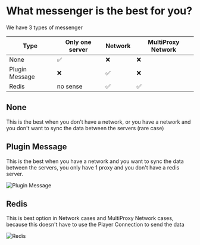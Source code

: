 # What messenger is the best for you?

We have 3 types of messenger

| Type           | Only one server | Network | MultiProxy Network |
| -------------- | --------------- | ------- | ------------------ |
| None           | ✅              | ❌      | ❌                 |
| Plugin Message | ❌              | ✅      | ❌                 |
| Redis          | no sense        | ✅      | ✅                 |

## None

This is the best when you don't have a network, or you have a network and you don't want to sync the data between the servers (rare case)

## Plugin Message

This is the best when you have a network and you want to sync the data between the servers, you only have 1 proxy and you don't have a redis server.

![Plugin Message](/pluginmessage.svg)

## Redis

This is best option in Network cases and MultiProxy Network cases, because this doesn't have to use the Player Connection to send the data

![Redis](/redis.svg)
